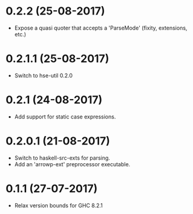 # 0.2.2 (25-08-2017)
  * Expose a quasi quoter that accepts a 'ParseMode' (fixity, extensions, etc.) 
# 0.2.1.1 (25-08-2017)
  * Switch to hse-util 0.2.0
# 0.2.1 (24-08-2017)
  * Add support for static case expressions.
# 0.2.0.1 (21-08-2017)
  * Switch to haskell-src-exts for parsing.
  * Add an 'arrowp-ext' preprocessor executable.
# 0.1.1 (27-07-2017) 
  * Relax version bounds for GHC 8.2.1
